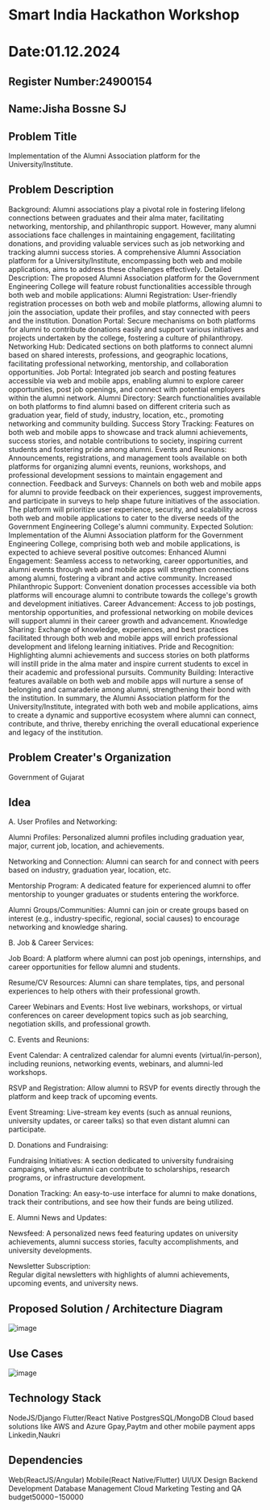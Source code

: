 # Smart India Hackathon Workshop
# Date:01.12.2024
## Register Number:24900154
## Name:Jisha Bossne SJ
## Problem Title
Implementation of the Alumni Association platform for the University/Institute.
## Problem Description
Background: Alumni associations play a pivotal role in fostering lifelong connections between graduates and their alma mater, facilitating networking, mentorship, and philanthropic support. However, many alumni associations face challenges in maintaining engagement, facilitating donations, and providing valuable services such as job networking and tracking alumni success stories. A comprehensive Alumni Association platform for a University/Institute, encompassing both web and mobile applications, aims to address these challenges effectively. Detailed Description: The proposed Alumni Association platform for the Government Engineering College will feature robust functionalities accessible through both web and mobile applications: Alumni Registration: User-friendly registration processes on both web and mobile platforms, allowing alumni to join the association, update their profiles, and stay connected with peers and the institution. Donation Portal: Secure mechanisms on both platforms for alumni to contribute donations easily and support various initiatives and projects undertaken by the college, fostering a culture of philanthropy. Networking Hub: Dedicated sections on both platforms to connect alumni based on shared interests, professions, and geographic locations, facilitating professional networking, mentorship, and collaboration opportunities. Job Portal: Integrated job search and posting features accessible via web and mobile apps, enabling alumni to explore career opportunities, post job openings, and connect with potential employers within the alumni network. Alumni Directory: Search functionalities available on both platforms to find alumni based on different criteria such as graduation year, field of study, industry, location, etc., promoting networking and community building. Success Story Tracking: Features on both web and mobile apps to showcase and track alumni achievements, success stories, and notable contributions to society, inspiring current students and fostering pride among alumni. Events and Reunions: Announcements, registrations, and management tools available on both platforms for organizing alumni events, reunions, workshops, and professional development sessions to maintain engagement and connection. Feedback and Surveys: Channels on both web and mobile apps for alumni to provide feedback on their experiences, suggest improvements, and participate in surveys to help shape future initiatives of the association. The platform will prioritize user experience, security, and scalability across both web and mobile applications to cater to the diverse needs of the Government Engineering College's alumni community. Expected Solution: Implementation of the Alumni Association platform for the Government Engineering College, comprising both web and mobile applications, is expected to achieve several positive outcomes: Enhanced Alumni Engagement: Seamless access to networking, career opportunities, and alumni events through web and mobile apps will strengthen connections among alumni, fostering a vibrant and active community. Increased Philanthropic Support: Convenient donation processes accessible via both platforms will encourage alumni to contribute towards the college's growth and development initiatives. Career Advancement: Access to job postings, mentorship opportunities, and professional networking on mobile devices will support alumni in their career growth and advancement. Knowledge Sharing: Exchange of knowledge, experiences, and best practices facilitated through both web and mobile apps will enrich professional development and lifelong learning initiatives. Pride and Recognition: Highlighting alumni achievements and success stories on both platforms will instill pride in the alma mater and inspire current students to excel in their academic and professional pursuits. Community Building: Interactive features available on both web and mobile apps will nurture a sense of belonging and camaraderie among alumni, strengthening their bond with the institution. In summary, the Alumni Association platform for the University/Institute, integrated with both web and mobile applications, aims to create a dynamic and supportive ecosystem where alumni can connect, contribute, and thrive, thereby enriching the overall educational experience and legacy of the institution.
## Problem Creater's Organization
Government of Gujarat

## Idea
A. User Profiles and Networking:

 Alumni Profiles: 
 Personalized alumni profiles including graduation year, major, current job, location, and achievements.

 Networking and Connection:
 Alumni can search for and connect with peers based on industry, graduation year, location, etc.

 Mentorship Program: 
 A dedicated feature for experienced alumni to offer mentorship to younger graduates or students entering the workforce.

 Alumni Groups/Communities:
 Alumni can join or create groups based on interest (e.g., industry-specific, regional, social causes) to encourage networking and knowledge sharing.

B. Job & Career Services:

 Job Board: 
 A platform where alumni can post job openings, internships, and career opportunities for fellow alumni and students.

 Resume/CV Resources: 
 Alumni can share templates, tips, and personal experiences to help others with their professional growth.

 Career Webinars and Events: 
 Host live webinars, workshops, or virtual conferences on career development topics such as job searching, negotiation skills, and professional growth.

C. Events and Reunions:

 Event Calendar:
 A centralized calendar for alumni events (virtual/in-person), including reunions, networking events, webinars, and alumni-led workshops.

 RSVP and Registration:
 Allow alumni to RSVP for events directly through the platform and keep track of upcoming events.

 Event Streaming:
 Live-stream key events (such as annual reunions, university updates, or career talks) so that even distant alumni can participate.

D. Donations and Fundraising:

 Fundraising Initiatives: 
 A section dedicated to university fundraising campaigns, where alumni can contribute to scholarships, research programs, or infrastructure development.

 Donation Tracking: 
 An easy-to-use interface for alumni to make donations, track their contributions, and see how their funds are being utilized.

E. Alumni News and Updates:

 Newsfeed:
 A personalized news feed featuring updates on university achievements, alumni success stories, faculty accomplishments, and university developments.

 Newsletter Subscription:                           
 Regular digital newsletters with highlights of alumni achievements, upcoming events, and university news.
 
## Proposed Solution / Architecture Diagram

![image](https://github.com/user-attachments/assets/e5cdc43f-e027-4859-bdd8-b029544a5102)


## Use Cases

![image](https://github.com/user-attachments/assets/3e250c05-3c26-4b0d-950f-eefd58ce2cbc)

## Technology Stack

NodeJS/Django
Flutter/React Native
PostgresSQL/MongoDB
Cloud based solutions like AWS and Azure
Gpay,Paytm and other mobile payment apps
Linkedin,Naukri

## Dependencies

Web(ReactJS/Angular)
Mobile(React Native/Flutter)
UI/UX Design
Backend Development
Database Management
Cloud Marketing
Testing and QA 
budget$50000-$150000
